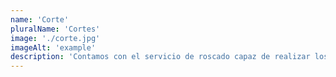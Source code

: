 ```yaml
---
name: 'Corte'
pluralName: 'Cortes'
image: './corte.jpg'
imageAlt: 'example'
description: 'Contamos con el servicio de roscado capaz de realizar los productos que nuestros clientes necesiten para la realización de sus proyectos. hacemos roscas de todo tipo como cónica y paralela en NTP e hilo fino.'
---
```

